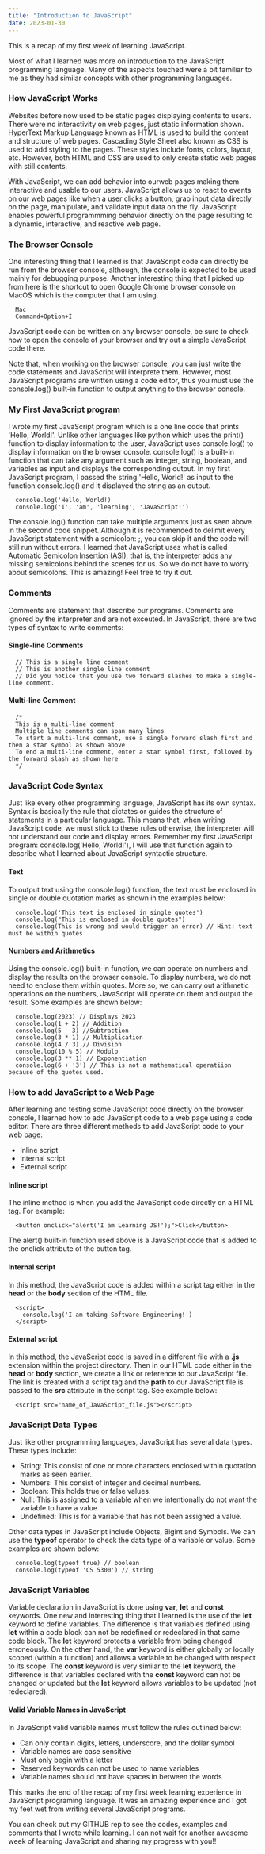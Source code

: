 ```yaml
---
title: "Introduction to JavaScript"
date: 2023-01-30
---
```

This is a recap of my first week of learning JavaScript.

Most of what I learned was more on introduction to the JavaScript programming language. Many of the aspects touched were a bit familiar to me as they had similar concepts with other programming languages. 

### How JavaScript Works
Websites before now used to be static pages displaying contents to users. There were no interactivity on web pages, just static information shown. HyperText Markup Language known as HTML is used to build the content and structure of web pages. Cascading Style Sheet also known as CSS is used to add styling to the pages. These styles include fonts, colors, layout, etc. However, both HTML and CSS are used to only create static web pages with still contents.

With JavaScript, we can add behavior into ourweb pages making them interactive and usable to our users. JavaScript allows us to react to events on our web pages like when a user clicks a button, grab input data directly on the page, manipulate, and validate input data on the fly. JavaScript enables powerful programmming behavior directly on the page resulting to a dynamic, interactive, and reactive web page.

### The Browser Console
One interesting thing that I learned is that JavaScript code can directly be run from the browser console, although, the console is expected to be used mainly for debugging purpose. Another interesting thing that I picked up from here is the shortcut to open Google Chrome browser console on MacOS which is the computer that I am using.
```
  Mac
  Command+Option+I  
```

JavaScript code can be written on any browser console, be sure to check how to open the console of your browser and try out a simple JavaScript code there.

Note that, when working on the browser console, you can just write the code statements and JavaScript will interprete them. However, most JavaScript programs are written using a code editor, thus you must use the console.log() built-in function to output anything to the browser console.

### My First JavaScript program
I wrote my first JavaScript program which is a one line code that prints 'Hello, World!'. Unlike other languages like python which uses the print() function to display information to the user, JavaScript uses console.log() to display information on the browser console. console.log() is a built-in function that can take any argument such as integer, string, boolean, and variables as input and displays the corresponding output. In my first JavaScript program, I passed the string 'Hello, World!' as input to the function console.log() and it displayed the string as an output.
```
  console.log('Hello, World!)  
  console.log('I', 'am', 'learning', 'JavaScript!')
```
The console.log() function can take multiple arguments just as seen above in the second code snippet. Although it is recommended to delimit every JavaScript statement with a semicolon: ;, you can skip it and the code will still run without errors. I learned that JavaScript uses what is called Automatic Semicolon Insertion (ASI), that is, the interpreter adds any missing semicolons behind the scenes for us. So we do not have to worry about semicolons. This is amazing! Feel free to try it out.

### Comments
Comments are statement that describe our programs. Comments are ignored by the interpreter and are not exceuted. In JavaScript, there are two types of syntax to write comments:

#### Single-line Comments
```
  // This is a single line comment  
  // This is another single line comment  
  // Did you notice that you use two forward slashes to make a single-line comment.
```
#### Multi-line Comment
```
  /*  
  This is a multi-line comment  
  Multiple line comments can span many lines  
  To start a multi-line comment, use a single forward slash first and then a star symbol as shown above  
  To end a multi-line comment, enter a star symbol first, followed by the forward slash as shown here  
  */
```
### JavaScript Code Syntax
Just like every other programming language, JavaScript has its own syntax. Syntax is basically the rule that dictates or guides the structure of statements in a particular language. This means that, when writing JavaScript code, we must stick to these rules otherwise, the interpreter will not understand our code and display errors. Remember my first JavaScript program: console.log('Hello, World!'), I will use that function again to describe what I learned about JavaScript syntactic structure.

#### Text
To output text using the console.log() function, the text must be enclosed in single or double quotation marks as shown in the examples below:
```
  console.log('This text is enclosed in single quotes')  
  console.log("This is enclosed in double quotes")  
  console.log(This is wrong and would trigger an error) // Hint: text must be within quotes
```
#### Numbers and Arithmetics
Using the console.log() built-in function, we can operate on numbers and display the results on the browser console. To display numbers, we do not need to enclose them within quotes. More so, we can carry out arithmetic operations on the numbers, JavaScript will operate on them and output the result. Some examples are shown below:  
```
  console.log(2023) // Displays 2023  
  console.log(1 + 2) // Addition  
  console.log(5 - 3) //Subtraction  
  console.log(3 * 1) // Multiplication  
  console.log(4 / 3) // Division  
  console.log(10 % 5) // Modulo  
  console.log(3 ** 1) // Exponentiation  
  console.log(6 + '3') // This is not a mathematical operatiion because of the quotes used.
```
### How to add JavaScript to a Web Page
After learning and testing some JavaScript code directly on the browser console, I learned how to add JavaScript code to a web page using a code editor. There are three different methods to add JavaScript code to your web page:

- Inline script
- Internal script
- External script

#### Inline script
The inline method is when you add the JavaScript code directly on a HTML tag. For example:  
```
  <button onclick="alert('I am Learning JS!');">Click</button>
```
The alert() built-in function used above is a JavaScript code that is added to the onclick attribute of the button tag.

#### Internal script

In this method, the JavaScript code is added within a script tag either in the **head** or the **body** section of the HTML file.  
```  
  <script>
    console.log('I am taking Software Engineering!')
  </script>
```
#### External script

In this method, the JavaScript code is saved in a different file with a **.js** extension within the project directory. Then in our HTML code either in the **head** or **body** section, we create a link or reference to our JavaScript file. The link is created with a script tag and the **path** to our JavaScript file is passed to the **src** attribute in the script tag. See example below:  
```  
  <script src="name_of_JavaScript_file.js"></script>
```

### JavaScript Data Types

Just like other programming languages, JavaScript has several data types. These types include:  

- String: This consist of one or more characters enclosed within quotation marks as seen earlier.  
- Numbers: This consist of integer and decimal numbers.
- Boolean: This holds true or false values.
- Null: This is assigned to a variable when we intentionally do not want the variable to have a value
- Undefined: This is for a variable that has not been assigned a value.  

Other data types in JavaScript include Objects, Bigint and Symbols. We can use the **typeof** operator to check the data type of a variable or value. Some examples are shown below:
```  
  console.log(typeof true) // boolean
  console.log(typeof 'CS 5300') // string
```

### JavaScript Variables

Variable declaration in JavaScript is done using **var**, **let** and **const** keywords. One new and interesting thing that I learned is the use of the **let** keyword to define variables. The difference is that variables defined using **let** within a code block can not be redefined or redeclared in that same code block. The **let** keyword protects a variable from being changed erroneously. On the other hand, the **var** keyword is either globally or locally scoped (within a function) and allows a variable to be changed with respect to its scope. The **const** keyword is very similar to the **let** keyword, the difference is that variables declared with the **const** keyword can not be changed or updated but the **let** keyword allows variables to be updated (not redeclared).

#### Valid Variable Names in JavaScript

In JavaScript valid variable names must follow the rules outlined below:  

- Can only contain digits, letters, underscore, and the dollar symbol
- Variable names are case sensitive
- Must only begin with a letter
- Reserved keywords can not be used to name variables
- Variable names should not have spaces in between the words

This marks the end of the recap of my first week learning experience in JavaScript programing language. It was an amazing experience and I got my feet wet from writing several JavaScript programs.

You can check out my GITHUB rep to see the codes, examples and comments that I wrote while learning. I can not wait for another awesome week of learning JavaScript and sharing my progress with you!!
